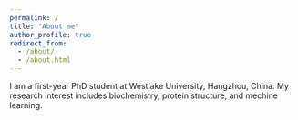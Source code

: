 ```yaml
---
permalink: /
title: "About me"
author_profile: true
redirect_from: 
  - /about/
  - /about.html
---
```


I am a first-year PhD student at Westlake University, Hangzhou, China. My research interest includes biochemistry, protein structure, and mechine learning.
